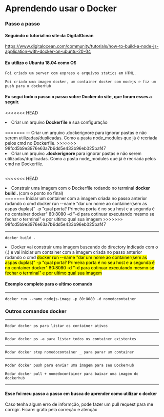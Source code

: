 # Aprendendo usar o Docker

### Passo a passo

#### Seguindo o tutorial no site da DigitalOcean

https://www.digitalocean.com/community/tutorials/how-to-build-a-node-js-application-with-docker-on-ubuntu-20-04

#### Eu utilizo o Ubuntu 18.04 como OS

    Foi criado um server com express e arquivos statics em HTML.

    Foi criado uma imagem docker, um container docker com nodejs e fiz um push para o dockerHub

#### Eu segui todo o passo o passo sobre Docker do site, que foram esses a seguir.

<<<<<<< HEAD
<li>Criar um arquivo <strong>Dockerfile</strong> e sua configuração</li><br/>
=======
        -- Criar um arquivo .dockerignore para ignorar pastas e não serem utilizadas/duplicadas. 
        Como a pasta node_modules que já é recriada pelos cmd no Dockerfile.
>>>>>>> 98fcd5b9e3976e63a7b6dd5e433b96eb025baf47

<li>Criar um arquivo <strong>.dockerignore </strong> para ignorar pastas e não serem utilizadas/duplicadas. Como a pasta node_modules que já é recriada pelos cmd no Dockerfile.</li>
<br/>

<<<<<<< HEAD
<li>Construir uma imagem com o Dockerfile rodando no terminal <strong>docker build . </strong> (com o ponto no final)
</li>
=======
       Iniciar um container com a imagem criada no passo anterior rodando o cmd docker run --name "dar um nome ao container(sem as aspas duplas)" -p 
        "qual porta? 
        Primeira porta é no seu host e a segunda é no container docker" 80:8080 -d "-d para cotinuar executando mesmo se fechar o terminal" 
        e por ultimo qual sua imagem
>>>>>>> 98fcd5b9e3976e63a7b6dd5e433b96eb025baf47

---

    docker build .

 <li>Docker vai construir uma imagem buscando do directory indicado com o (.) 
e vai iniciar um container com a imagem criada no passo anterior rodando o cmd <mark>docker run --name "dar um nome ao container(sem as aspas duplas)" -p "qual porta? Primeira porta é no seu host e a segunda é no container docker" 80:8080 -d "-d para cotinuar executando mesmo se fechar o terminal" e por ultimo qual sua imagem</mark>

#### Exemplo completo para o ultimo comando

---

    docker run --name nodejs-image -p 80:8080 -d nomedocontainer

### Outros comandos docker

---

    Rodar docker ps para listar os container ativos

---

    Rodar docker ps -a para listar todos os container existentes

---

    Rodar docker stop nomedocontainer _ para parar um container

---

    Rodar docker push para enviar uma imagem para seu DockerHub

    Rodar docker pull + nomedocontainer para baixar uma imagem do dockerhub

---

#### Esse foi meu passo a passo em busca de aprender como utilizar o docker

<p>Caso tenha algum erro de informção, pode fazer um pull request para me corrigir. Ficarei grato pela correção e atenção</p>
